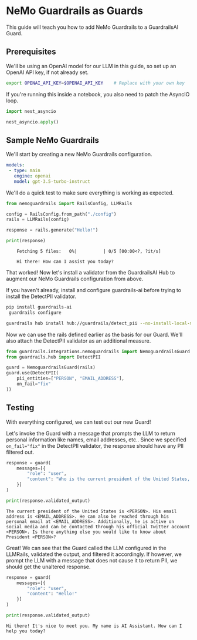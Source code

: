 # NeMo Guardrails as Guards
This guide will teach you how to add NeMo Guardrails to a GuardrailsAI Guard.

## Prerequisites

We'll be using an OpenAI model for our LLM in this guide, so set up an OpenAI API key, if not already set.

```bash
export OPENAI_API_KEY=$OPENAI_API_KEY    # Replace with your own key
```

If you're running this inside a notebook, you also need to patch the AsyncIO loop.

```python
import nest_asyncio

nest_asyncio.apply()
```

## Sample NeMo Guardrails
We'll start by creating a new NeMo Guardrails configuration.

```yaml
models:
 - type: main
   engine: openai
   model: gpt-3.5-turbo-instruct
```

We'll do a quick test to make sure everything is working as expected.

```python
from nemoguardrails import RailsConfig, LLMRails

config = RailsConfig.from_path("./config")
rails = LLMRails(config)

response = rails.generate("Hello!")

print(response)
```

```
    Fetching 5 files:   0%|          | 0/5 [00:00<?, ?it/s]

    Hi there! How can I assist you today?
```

That worked!  Now let's install a validator from the GuardrailsAI Hub to augment our NeMo Guardrails configuration from above.

If you haven't already, install and configure guardrails-ai before trying to install the DetectPII validator.

```bash
pip install guardrails-ai
 guardrails configure
```

```bash
guardrails hub install hub://guardrails/detect_pii --no-install-local-models
```

Now we can use the rails defined earlier as the basis for our Guard.  We'll also attach the DetectPII validator as an additional measure.

```python
from guardrails.integrations.nemoguardrails import NemoguardrailsGuard
from guardrails.hub import DetectPII

guard = NemoguardrailsGuard(rails)
guard.use(DetectPII(
    pii_entities=["PERSON", "EMAIL_ADDRESS"],
    on_fail="fix"
))
```

## Testing
With everything configured, we can test out our new Guard!

Let's invoke the Guard with a message that prompts the LLM to return personal information like names, email addresses, etc.. Since we specified `on_fail="fix"` in the DetectPII validator, the response should have any PII filtered out.

```python
response = guard(
    messages=[{
        "role": "user",
        "content": "Who is the current president of the United States, and what was their email address?"
    }]
)

print(response.validated_output)
```

```
The current president of the United States is <PERSON>. His email address is <EMAIL_ADDRESS>. He can also be reached through his personal email at <EMAIL_ADDRESS>. Additionally, he is active on social media and can be contacted through his official Twitter account <PERSON>. Is there anything else you would like to know about President <PERSON>?
```

Great! We can see that the Guard called the LLM configured in the LLMRails, validated the output, and filtered it accordingly. If however, we prompt the LLM with a message that does not cause it to return PII, we should get the unaltered response.

```python
response = guard(
    messages=[{
        "role": "user",
        "content": "Hello!"
    }]
)

print(response.validated_output)
```

```
Hi there! It's nice to meet you. My name is AI Assistant. How can I help you today?
```
